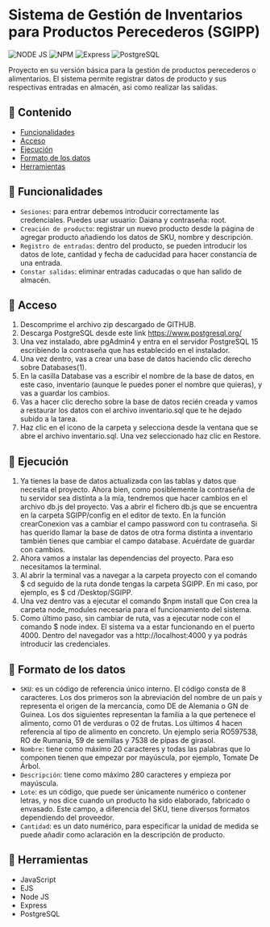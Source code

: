 # Sistema de Gestión de Inventarios para Productos Perecederos (SGIPP)

![NODE JS](https://img.shields.io/badge/Node%20js-339933?style=for-the-badge&logo=nodedotjs&logoColor=white)
![NPM](https://img.shields.io/badge/npm-CB3837?style=for-the-badge&logo=npm&logoColor=white)
![Express](https://img.shields.io/badge/Express%20js-000000?style=for-the-badge&logo=express&logoColor=white)
![PostgreSQL](https://img.shields.io/badge/PostgreSQL-316192?style=for-the-badge&logo=postgresql&logoColor=white)

Proyecto en su versión básica para la gestión de productos perecederos o alimentarios. El sistema permite registrar datos de producto y sus respectivas entradas en almacén, asi como realizar las salidas.
## :scroll: Contenido
- [Funcionalidades](funcionalidades)
- [Acceso](acceso)
- [Ejecución](ejecución)
- [Formato de los datos](formato-de-los-datos)
- [Herramientas](herramientas)
## :hammer: Funcionalidades
- `Sesiones`: para entrar debemos introducir correctamente las credenciales. Puedes usar usuario: Daiana y contraseña: root.
- `Creación de producto`: registrar un nuevo producto desde la página de agregar producto añadiendo los datos de SKU, nombre y descripción.
- `Registro de entradas`: dentro del producto, se pueden introducir los datos de lote, cantidad y fecha de caducidad para hacer constancia de una entrada.
- `Constar salidas`: eliminar entradas caducadas o que han salido de almacén.
## :open_file_folder: Acceso
1. Descomprime el archivo zip descargado de GITHUB.
2. Descarga PostgreSQL desde este link https://www.postgresql.org/
3. Una vez instalado, abre pgAdmin4 y entra en el servidor PostgreSQL 15 escribiendo la contraseña que has establecido en el instalador.
4. Una vez dentro, vas a crear una base de datos haciendo clic derecho sobre Databases(1).
5. En la casilla Database vas a escribir el nombre de la base de datos, en este caso, inventario (aunque le puedes poner el nombre que quieras), y vas a guardar los cambios.
6. Vas a hacer clic derecho sobre la base de datos recién creada y vamos a restaurar los datos con el archivo inventario.sql que te he dejado subido a la tarea.
7. Haz clic en el icono de la carpeta y selecciona desde la ventana que se abre el archivo inventario.sql. Una vez seleccionado haz clic en Restore.
## :wrench: Ejecución
1. Ya tienes la base de datos actualizada con las tablas y datos que necesita el proyecto. Ahora bien, como posiblemente la contraseña de tu servidor sea distinta a la mía, tendremos que hacer cambios en el archivo db.js del proyecto. Vas a abrir el fichero db.js que se encuentra en la carpeta SGIPP/config en el editor de texto. En la función crearConexion vas a cambiar el campo password con tu contraseña. Si has querido llamar la base de datos de otra forma distinta a inventario también tienes que cambiar el campo database. Acuérdate de guardar con cambios.
2. Ahora vamos a instalar las dependencias del proyecto. Para eso necesitamos la terminal.
3. Al abrir la terminal vas a navegar a la carpeta proyecto con el comando $ cd seguido de la ruta donde tengas la carpeta SGIPP. En mi caso, por ejemplo, es $ cd /Desktop/SGIPP.
4. Una vez dentro vas a ejecutar el comando $npm install que Con crea la carpeta node_modules necesaria para el funcionamiento del sistema.
5. Como último paso, sin cambiar de ruta, vas a ejecutar node con el comando $ node index. El sistema va a estar funcionando en el puerto 4000. Dentro del navegador vas a http://localhost:4000 y ya podrás introducir las credenciales.
## :abacus: Formato de los datos
- `SKU`: es un código de referencia único interno. El código consta de 8 caracteres. Los dos primeros son la abreviación del nombre de un país y representa el origen de la mercancía, como DE de Alemania o GN de Guinea. Los dos siguientes representan la familia a la que pertenece el alimento, como 01 de verduras o 02 de frutas. Los últimos 4 hacen referencia al tipo de alimento en concreto. Un ejemplo seria RO597538, RO de Rumania, 59 de semillas y 7538 de pipas de girasol.
- `Nombre`: tiene como máximo 20 caracteres y todas las palabras que lo componen tienen que empezar por mayúscula, por ejemplo, Tomate De Árbol.
- `Descripción`: tiene como máximo 280 caracteres y empieza por mayúscula.
- `Lote`: es un código, que puede ser únicamente numérico o contener letras, y nos dice cuando un producto ha sido elaborado, fabricado o envasado. Este campo, a diferencia del SKU, tiene diversos formatos dependiendo del proveedor.
- `Cantidad`: es un dato numérico, para especificar la unidad de medida se puede añadir como aclaración en la descripción de producto.
## :toolbox: Herramientas
- JavaScript
- EJS
- Node JS
- Express
- PostgreSQL
